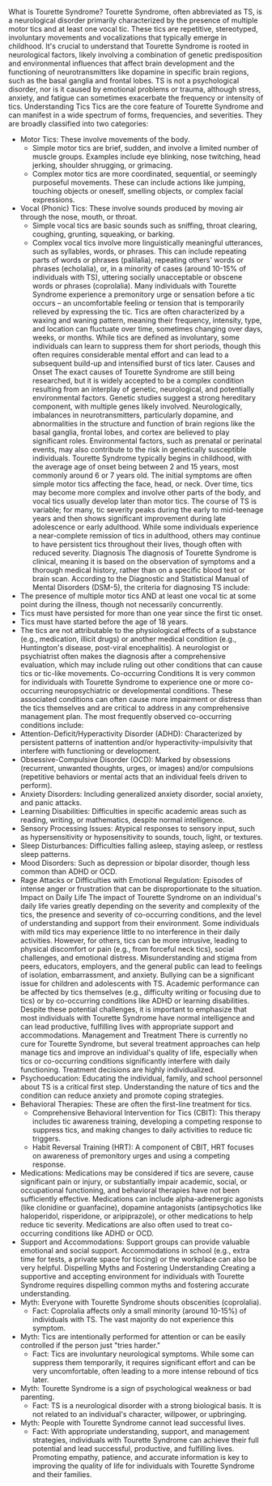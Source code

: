 
What is Tourette Syndrome?
Tourette Syndrome, often abbreviated as TS, is a neurological disorder primarily characterized by the presence of multiple motor tics and at least one vocal tic. These tics are repetitive, stereotyped, involuntary movements and vocalizations that typically emerge in childhood. It's crucial to understand that Tourette Syndrome is rooted in neurological factors, likely involving a combination of genetic predisposition and environmental influences that affect brain development and the functioning of neurotransmitters like dopamine in specific brain regions, such as the basal ganglia and frontal lobes. TS is not a psychological disorder, nor is it caused by emotional problems or trauma, although stress, anxiety, and fatigue can sometimes exacerbate the frequency or intensity of tics.
Understanding Tics
Tics are the core feature of Tourette Syndrome and can manifest in a wide spectrum of forms, frequencies, and severities. They are broadly classified into two categories:
 * Motor Tics: These involve movements of the body.
   * Simple motor tics are brief, sudden, and involve a limited number of muscle groups. Examples include eye blinking, nose twitching, head jerking, shoulder shrugging, or grimacing.
   * Complex motor tics are more coordinated, sequential, or seemingly purposeful movements. These can include actions like jumping, touching objects or oneself, smelling objects, or complex facial expressions.
 * Vocal (Phonic) Tics: These involve sounds produced by moving air through the nose, mouth, or throat.
   * Simple vocal tics are basic sounds such as sniffing, throat clearing, coughing, grunting, squeaking, or barking.
   * Complex vocal tics involve more linguistically meaningful utterances, such as syllables, words, or phrases. This can include repeating parts of words or phrases (palilalia), repeating others' words or phrases (echolalia), or, in a minority of cases (around 10-15% of individuals with TS), uttering socially unacceptable or obscene words or phrases (coprolalia).
Many individuals with Tourette Syndrome experience a premonitory urge or sensation before a tic occurs – an uncomfortable feeling or tension that is temporarily relieved by expressing the tic. Tics are often characterized by a waxing and waning pattern, meaning their frequency, intensity, type, and location can fluctuate over time, sometimes changing over days, weeks, or months. While tics are defined as involuntary, some individuals can learn to suppress them for short periods, though this often requires considerable mental effort and can lead to a subsequent build-up and intensified burst of tics later.
Causes and Onset
The exact causes of Tourette Syndrome are still being researched, but it is widely accepted to be a complex condition resulting from an interplay of genetic, neurological, and potentially environmental factors. Genetic studies suggest a strong hereditary component, with multiple genes likely involved. Neurologically, imbalances in neurotransmitters, particularly dopamine, and abnormalities in the structure and function of brain regions like the basal ganglia, frontal lobes, and cortex are believed to play significant roles. Environmental factors, such as prenatal or perinatal events, may also contribute to the risk in genetically susceptible individuals.
Tourette Syndrome typically begins in childhood, with the average age of onset being between 2 and 15 years, most commonly around 6 or 7 years old. The initial symptoms are often simple motor tics affecting the face, head, or neck. Over time, tics may become more complex and involve other parts of the body, and vocal tics usually develop later than motor tics. The course of TS is variable; for many, tic severity peaks during the early to mid-teenage years and then shows significant improvement during late adolescence or early adulthood. While some individuals experience a near-complete remission of tics in adulthood, others may continue to have persistent tics throughout their lives, though often with reduced severity.
Diagnosis
The diagnosis of Tourette Syndrome is clinical, meaning it is based on the observation of symptoms and a thorough medical history, rather than on a specific blood test or brain scan. According to the Diagnostic and Statistical Manual of Mental Disorders (DSM-5), the criteria for diagnosing TS include:
 * The presence of multiple motor tics AND at least one vocal tic at some point during the illness, though not necessarily concurrently.
 * Tics must have persisted for more than one year since the first tic onset.
 * Tics must have started before the age of 18 years.
 * The tics are not attributable to the physiological effects of a substance (e.g., medication, illicit drugs) or another medical condition (e.g., Huntington's disease, post-viral encephalitis).
A neurologist or psychiatrist often makes the diagnosis after a comprehensive evaluation, which may include ruling out other conditions that can cause tics or tic-like movements.
Co-occurring Conditions
It is very common for individuals with Tourette Syndrome to experience one or more co-occurring neuropsychiatric or developmental conditions. These associated conditions can often cause more impairment or distress than the tics themselves and are critical to address in any comprehensive management plan. The most frequently observed co-occurring conditions include:
 * Attention-Deficit/Hyperactivity Disorder (ADHD): Characterized by persistent patterns of inattention and/or hyperactivity-impulsivity that interfere with functioning or development.
 * Obsessive-Compulsive Disorder (OCD): Marked by obsessions (recurrent, unwanted thoughts, urges, or images) and/or compulsions (repetitive behaviors or mental acts that an individual feels driven to perform).
 * Anxiety Disorders: Including generalized anxiety disorder, social anxiety, and panic attacks.
 * Learning Disabilities: Difficulties in specific academic areas such as reading, writing, or mathematics, despite normal intelligence.
 * Sensory Processing Issues: Atypical responses to sensory input, such as hypersensitivity or hyposensitivity to sounds, touch, light, or textures.
 * Sleep Disturbances: Difficulties falling asleep, staying asleep, or restless sleep patterns.
 * Mood Disorders: Such as depression or bipolar disorder, though less common than ADHD or OCD.
 * Rage Attacks or Difficulties with Emotional Regulation: Episodes of intense anger or frustration that can be disproportionate to the situation.
Impact on Daily Life
The impact of Tourette Syndrome on an individual's daily life varies greatly depending on the severity and complexity of the tics, the presence and severity of co-occurring conditions, and the level of understanding and support from their environment. Some individuals with mild tics may experience little to no interference in their daily activities. However, for others, tics can be more intrusive, leading to physical discomfort or pain (e.g., from forceful neck tics), social challenges, and emotional distress.
Misunderstanding and stigma from peers, educators, employers, and the general public can lead to feelings of isolation, embarrassment, and anxiety. Bullying can be a significant issue for children and adolescents with TS. Academic performance can be affected by tics themselves (e.g., difficulty writing or focusing due to tics) or by co-occurring conditions like ADHD or learning disabilities. Despite these potential challenges, it is important to emphasize that most individuals with Tourette Syndrome have normal intelligence and can lead productive, fulfilling lives with appropriate support and accommodations.
Management and Treatment
There is currently no cure for Tourette Syndrome, but several treatment approaches can help manage tics and improve an individual's quality of life, especially when tics or co-occurring conditions significantly interfere with daily functioning. Treatment decisions are highly individualized.
 * Psychoeducation: Educating the individual, family, and school personnel about TS is a critical first step. Understanding the nature of tics and the condition can reduce anxiety and promote coping strategies.
 * Behavioral Therapies: These are often the first-line treatment for tics.
   * Comprehensive Behavioral Intervention for Tics (CBIT): This therapy includes tic awareness training, developing a competing response to suppress tics, and making changes to daily activities to reduce tic triggers.
   * Habit Reversal Training (HRT): A component of CBIT, HRT focuses on awareness of premonitory urges and using a competing response.
 * Medications: Medications may be considered if tics are severe, cause significant pain or injury, or substantially impair academic, social, or occupational functioning, and behavioral therapies have not been sufficiently effective. Medications can include alpha-adrenergic agonists (like clonidine or guanfacine), dopamine antagonists (antipsychotics like haloperidol, risperidone, or aripiprazole), or other medications to help reduce tic severity. Medications are also often used to treat co-occurring conditions like ADHD or OCD.
 * Support and Accommodations: Support groups can provide valuable emotional and social support. Accommodations in school (e.g., extra time for tests, a private space for ticcing) or the workplace can also be very helpful.
Dispelling Myths and Fostering Understanding
Creating a supportive and accepting environment for individuals with Tourette Syndrome requires dispelling common myths and fostering accurate understanding.
 * Myth: Everyone with Tourette Syndrome shouts obscenities (coprolalia).
   * Fact: Coprolalia affects only a small minority (around 10-15%) of individuals with TS. The vast majority do not experience this symptom.
 * Myth: Tics are intentionally performed for attention or can be easily controlled if the person just "tries harder."
   * Fact: Tics are involuntary neurological symptoms. While some can suppress them temporarily, it requires significant effort and can be very uncomfortable, often leading to a more intense rebound of tics later.
 * Myth: Tourette Syndrome is a sign of psychological weakness or bad parenting.
   * Fact: TS is a neurological disorder with a strong biological basis. It is not related to an individual's character, willpower, or upbringing.
 * Myth: People with Tourette Syndrome cannot lead successful lives.
   * Fact: With appropriate understanding, support, and management strategies, individuals with Tourette Syndrome can achieve their full potential and lead successful, productive, and fulfilling lives.
Promoting empathy, patience, and accurate information is key to improving the quality of life for individuals with Tourette Syndrome and their families.
